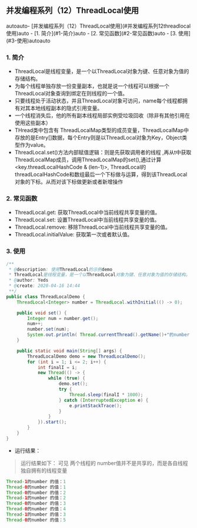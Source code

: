 ## 并发编程系列（12）ThreadLocal使用
<!-- TOC -->autoauto- [并发编程系列（12）ThreadLocal使用](#并发编程系列12threadlocal使用)auto    - [1. 简介](#1-简介)auto    - [2. 常见函数](#2-常见函数)auto    - [3. 使用](#3-使用)autoauto<!-- /TOC -->
### 1. 简介
- ThreadLocal是线程变量，是一个以ThreadLocal对象为键、任意对象为值的存储结构。
- 为每个线程单独存放一份变量副本，也就是说一个线程可以根据一个ThreadLocal对象查询到绑定在则线程的一个值。
- 只要线程处于活动状态，并且ThreadLocal对象可访问，name每个线程都拥有对其本地线程副本的隐式引用变量。
- 一个线程消失后，他的所有副本线程局部实例受垃圾回收（除非有其他引用在使用这些副本）
- THread类中包含有 ThreadLocalMap类型的成员变量，ThreadLocalMap中存放的是Entry[]数据，每个Entry则是以ThreadLocal对象为Key，Object类型作为value。
- ThreadLocal.set()方法内部赋值逻辑：则是先获取调用者的线程 <Thread t = Thread.currentThread()> ,再从t中获取ThreadLocalMap成员，调用ThreadLocalMap的set(),通过计算<key.threadLocalHashCode & (len-1)>, ThreadLocal的threadLocalHashCode和数组最后一个下标做与运算，得到该ThreadLocal对象的下标。从而对该下标做更新或者新增操作

  
### 2. 常见函数
- ThreadLocal.get: 获取ThreadLocal中当前线程共享变量的值。
- ThreadLocal.set: 设置ThreadLocal中当前线程共享变量的值。
- ThreadLocal.remove: 移除ThreadLocal中当前线程共享变量的值。
- ThreadLocal.initialValue: 获取第一次或者默认值。
  
### 3. 使用

```java
/**
 * @description: 使用ThreadLocal的示例demo
 * ThreadLocal是线程变量，是一个以ThreadLocal对象为键、任意对象为值的存储结构。
 * @author: Yeds
 * @create: 2020-04-16 14:44
 **/
public class ThreadLocalDemo {
    ThreadLocal<Integer> number = ThreadLocal.withInitial(() -> 0);

    public void set() {
        Integer num = number.get();
        num++;
        number.set(num);
        System.out.println( Thread.currentThread().getName()+"的number 的值：" + number.get());
    }

    public static void main(String[] args) {
        ThreadLocalDemo demo = new ThreadLocalDemo();
        for (int i = 1; i <= 2; i++) {
            int finalI = i;
            new Thread(() -> {
                while (true) {
                    demo.set();
                    try {
                        Thread.sleep(finalI * 1000);
                    } catch (InterruptedException e) {
                        e.printStackTrace();
                    }
                }
            }).start();
        }
    }
}

```
- 运行结果：
> 运行结果如下： 可见 两个线程的 number值并不是共享的，而是各自线程独自拥有的线程变量
```java
Thread-1的number 的值：1
Thread-0的number 的值：1
Thread-0的number 的值：2
Thread-1的number 的值：2
Thread-0的number 的值：3
Thread-0的number 的值：4
Thread-1的number 的值：3
Thread-0的number 的值：5
```